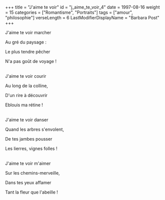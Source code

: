 +++
title = "J'aime te voir"
id = "j_aime_te_voir_4"
date = 1997-08-16
weight = 15
categories = ["Romantisme", "Portraits"]
tags = ["amour", "philosophie"]
verseLength = 6
LastModifierDisplayName = "Barbara Post"
+++

J'aime te voir marcher

Au gré du paysage :

Le plus tendre pêcher

N'a pas goût de voyage !

 \
J'aime te voir courir

Au long de la colline,

D'un rire à découvrir

Eblouis ma rétine !

 \
J'aime te voir danser

Quand les arbres s'envolent,

De tes jambes pousser

Les lierres, vignes folles !

 \
J'aime te voir m'aimer

Sur les chemins-merveille,

Dans tes yeux affamer

Tant la fleur que l'abeille !
